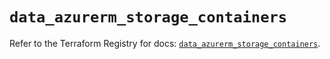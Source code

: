 # `data_azurerm_storage_containers`

Refer to the Terraform Registry for docs: [`data_azurerm_storage_containers`](https://registry.terraform.io/providers/hashicorp/azurerm/3.105.0/docs/data-sources/storage_containers).
